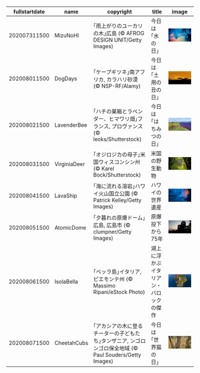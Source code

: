 |fullstartdate|name|copyright|title|image|
|--|--|--|--|--|
202007311500|MizuNoHI|｢雨上がりのユーカリの木｣広島 (© AFROG DESIGN UNIT/Getty Images)|今日は｢水の日｣|![](/ja-JP/2020/08/202007311500MizuNoHI.jpg)|
202008011500|DogDays|｢ケープギツネ｣南アフリカ, カラハリ砂漠 (© NSP-RF/Alamy)|今日は｢土用の丑の日｣|![](/ja-JP/2020/08/202008011500DogDays.jpg)|
202008021500|LavenderBee|｢ハチの巣箱とラベンダー、ヒマワリ畑｣フランス, プロヴァンス (© leoks/Shutterstock)|今日は｢はちみつの日｣|![](/ja-JP/2020/08/202008021500LavenderBee.jpg)|
202008031500|VirginiaDeer|｢オジロジカの母子｣米国ウィスコンシン州 (© Karel Bock/Shutterstock)|米国の野生動物|![](/ja-JP/2020/08/202008031500VirginiaDeer.jpg)|
202008041500|LavaShip|｢海に流れる溶岩｣ハワイ火山国立公園 (© Patrick Kelley/Getty Images)|ハワイの世界遺産|![](/ja-JP/2020/08/202008041500LavaShip.jpg)|
202008051500|AtomicDome|｢夕暮れの原爆ドーム｣広島, 広島市 (© clumpner/Getty Images)|原爆投下から75年|![](/ja-JP/2020/08/202008051500AtomicDome.jpg)|
202008061500|IsolaBella|｢ベッラ島｣イタリア, ピエモンテ州 (© Massimo Ripani/eStock Photo)|湖上に浮かぶイタリアン・バロックの傑作|![](/ja-JP/2020/08/202008061500IsolaBella.jpg)|
202008071500|CheetahCubs|｢アカシアの木に登るチーターの子どもたち｣タンザニア, ンゴロンゴロ保全地域 (© Paul Souders/Getty Images)|今日は｢世界猫の日｣|![](/ja-JP/2020/08/202008071500CheetahCubs.jpg)|
